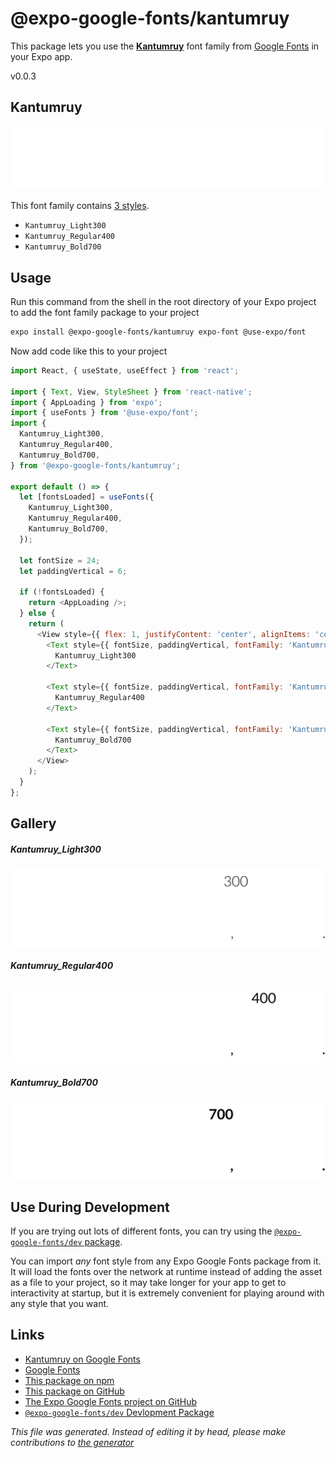 # @expo-google-fonts/kantumruy

This package lets you use the [**Kantumruy**](https://fonts.google.com/specimen/Kantumruy) font family from [Google Fonts](https://fonts.google.com/) in your Expo app.

v0.0.3

## Kantumruy

![Kantumruy](./font-family.png)

This font family contains [3 styles](#gallery).

- `Kantumruy_Light300`
- `Kantumruy_Regular400`
- `Kantumruy_Bold700`

## Usage

Run this command from the shell in the root directory of your Expo project to add the font family package to your project
```sh
expo install @expo-google-fonts/kantumruy expo-font @use-expo/font
```

Now add code like this to your project
```js
import React, { useState, useEffect } from 'react';

import { Text, View, StyleSheet } from 'react-native';
import { AppLoading } from 'expo';
import { useFonts } from '@use-expo/font';
import {
  Kantumruy_Light300,
  Kantumruy_Regular400,
  Kantumruy_Bold700,
} from '@expo-google-fonts/kantumruy';

export default () => {
  let [fontsLoaded] = useFonts({
    Kantumruy_Light300,
    Kantumruy_Regular400,
    Kantumruy_Bold700,
  });

  let fontSize = 24;
  let paddingVertical = 6;

  if (!fontsLoaded) {
    return <AppLoading />;
  } else {
    return (
      <View style={{ flex: 1, justifyContent: 'center', alignItems: 'center' }}>
        <Text style={{ fontSize, paddingVertical, fontFamily: 'Kantumruy_Light300' }}>
          Kantumruy_Light300
        </Text>

        <Text style={{ fontSize, paddingVertical, fontFamily: 'Kantumruy_Regular400' }}>
          Kantumruy_Regular400
        </Text>

        <Text style={{ fontSize, paddingVertical, fontFamily: 'Kantumruy_Bold700' }}>
          Kantumruy_Bold700
        </Text>
      </View>
    );
  }
};

```

## Gallery

##### Kantumruy_Light300
![Kantumruy_Light300](./b1d181333c6beb8df855376481f36dcaa1e27f9c6fe7ba0c990035a73aca6686.ttf.png)

##### Kantumruy_Regular400
![Kantumruy_Regular400](./9b0483d5bc7f567f83bda10131a033929865349c666f585d4feaa69600a60802.ttf.png)

##### Kantumruy_Bold700
![Kantumruy_Bold700](./6e6b33a5b9d03c7ed3f4e94d9704262ca70dc513ac1f129964f79ccddba04e06.ttf.png)


## Use During Development

If you are trying out lots of different fonts, you can try using the [`@expo-google-fonts/dev` package](https://github.com/expo/google-fonts/tree/master/font-packages/dev#readme).

You can import *any* font style from any Expo Google Fonts package from it. It will load the fonts
over the network at runtime instead of adding the asset as a file to your project, so it may take longer
for your app to get to interactivity at startup, but it is extremely convenient
for playing around with any style that you want.

## Links

- [Kantumruy on Google Fonts](https://fonts.google.com/specimen/Kantumruy)
- [Google Fonts](https://fonts.google.com/)
- [This package on npm](https://www.npmjs.com/package/@expo-google-fonts/kantumruy)
- [This package on GitHub](https://github.com/expo/google-fonts/tree/master/font-packages/kantumruy)
- [The Expo Google Fonts project on GitHub](https://github.com/expo/google-fonts)
- [`@expo-google-fonts/dev` Devlopment Package](https://github.com/expo/google-fonts/tree/master/font-packages/dev)


*This file was generated. Instead of editing it by head, please make contributions to [the generator](https://github.com/expo/google-fonts/tree/master/packages/generator)*
